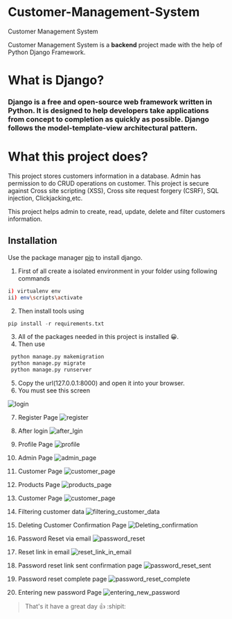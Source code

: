 # Customer-Management-System
Customer Management System

Customer Management System is a **backend** project made with the help of Python Django Framework.

# What is Django?
### Django is a free and open-source web framework written in Python. It is designed to help developers take applications from concept to completion as quickly as possible. Django follows the model-template-view architectural pattern.

# What this project does?

This project stores customers information in a database. Admin has permission to do CRUD operations on customer. This project is secure against Cross site scripting (XSS), Cross site request forgery (CSRF), SQL injection, Clickjacking,etc.

This project helps admin to create, read, update, delete and filter customers information.

## Installation

Use the package manager [pip](https://pip.pypa.io/en/stable/) to install django.

1. First of all create a isolated environment in your folder using following commands

```bash
i) virtualenv env
ii) env\scripts\activate

```

2. Then install tools using  

 ```python
 pip install -r requirements.txt
```

3. All of the packages needed in this project is installed 😀.
4. Then use

```python
 python manage.py makemigration
 python manage.py migrate
 python manage.py runserver
 ```

5. Copy the url(127.0.0.1:8000) and open it into your browser.
6. You must see this screen

![login](https://user-images.githubusercontent.com/56486342/210087574-9b816df2-bf92-4d3a-97bf-5872fcbf9220.png)


7. Register Page
![register](https://user-images.githubusercontent.com/56486342/210087657-f9e6d74b-9ba8-4f62-a294-401c71be9ec5.png)

 
8. After login
![after_lgin](https://user-images.githubusercontent.com/56486342/210087764-9b75ae21-2362-45fd-85c9-de89dc0b3273.png)


9. Profile Page
![profile](https://user-images.githubusercontent.com/56486342/210087840-030706c6-7025-400c-aaeb-c41dd66bd1a3.png)


10. Admin Page
![admin_page](https://user-images.githubusercontent.com/56486342/210087881-a37040b0-560b-45b7-b033-e7afdcbc4c91.png)

11. Customer Page
![customer_page](https://user-images.githubusercontent.com/56486342/210087933-f8389916-9ec8-4041-9e48-9b267fd331b0.png)

12. Products Page
![products_page](https://user-images.githubusercontent.com/56486342/210088036-3c6509cd-55bd-40bd-98af-6446f2f16a1a.png)

13. Customer Page
![customer_page](https://user-images.githubusercontent.com/56486342/210088076-ae1ed16e-54e4-459d-ab90-f93a0278f519.png)

14. Filtering customer data
![filtering_customer_data](https://user-images.githubusercontent.com/56486342/210088113-2a147395-b2dd-4863-81ff-cd68f1873964.png)

15. Deleting Customer Confirmation Page
![Deleting_confirmation](https://user-images.githubusercontent.com/56486342/210088265-9d902840-3b90-4faa-9cf7-8cb6673420df.png)

16. Password Reset via email
![password_reset](https://user-images.githubusercontent.com/56486342/210088304-1c6ad31b-6e86-4918-b091-e4e79455c97b.png)

17. Reset link in email
![reset_link_in_email](https://user-images.githubusercontent.com/56486342/210088665-abda83cc-c747-40c5-80b6-9277e00dee8b.png)

18. Password reset link sent confirmation page
![password_reset_sent](https://user-images.githubusercontent.com/56486342/210088357-652053b0-c57e-4dfd-9582-0c3d97295fec.png)

19. Password reset complete page
![password_reset_complete](https://user-images.githubusercontent.com/56486342/210088401-cef8bc64-2f2f-4440-bafd-d365b2dffc08.png)

20. Entering new password Page
![entering_new_password](https://user-images.githubusercontent.com/56486342/210088443-f903c76e-cd52-439c-be04-07f5fa82c281.png)



> That's it have a great day :+1:  :shipit:
